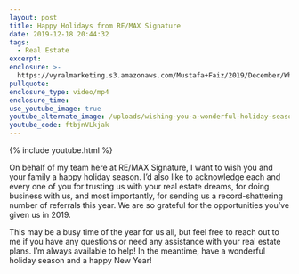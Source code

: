 ```yaml
---
layout: post
title: Happy Holidays from RE/MAX Signature
date: 2019-12-18 20:44:32
tags:
  - Real Estate
excerpt:
enclosure: >-
  https://vyralmarketing.s3.amazonaws.com/Mustafa+Faiz/2019/December/What+Is+Selling+Your+Home+in+the+Winter+Really+Like_.mp4
pullquote:
enclosure_type: video/mp4
enclosure_time:
use_youtube_image: true
youtube_alternate_image: /uploads/wishing-you-a-wonderful-holiday-season-youtube.jpg
youtube_code: ftbjnVLkjak
---
```


{% include youtube.html %}&nbsp;

On behalf of my team here at RE/MAX Signature, I want to wish you and your family a happy holiday season. I’d also like to acknowledge each and every one of you for trusting us with your real estate dreams, for doing business with us, and most importantly, for sending us a record-shattering number of referrals this year. We are so grateful for the opportunities you’ve given us in 2019.&nbsp;

This may be a busy time of the year for us all, but feel free to reach out to me if you have any questions or need any assistance with your real estate plans. I’m always available to help\! In the meantime, have a wonderful holiday season and a happy New Year\!